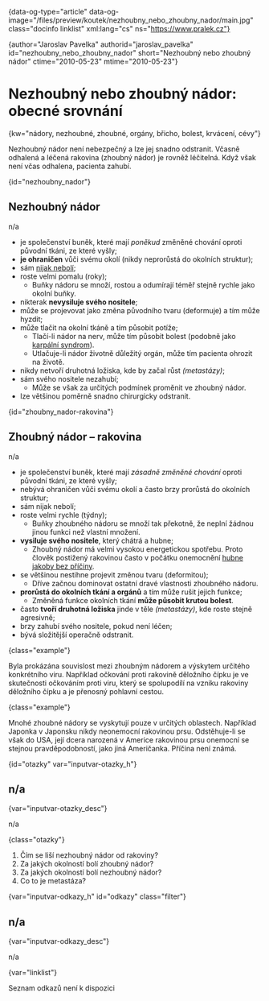
{data-og-type="article" data-og-image="/files/preview/koutek/nezhoubny\_nebo\_zhoubny_nador/main.jpg" class="docinfo linklist" xml:lang="cs" ns="https://www.pralek.cz"}

{author="Jaroslav Pavelka" authorid="jaroslav\_pavelka" id="nezhoubny\_nebo\_zhoubny\_nador" short="Nezhoubný nebo zhoubný nádor" ctime="2010-05-23" mtime="2010-05-23"}

# Nezhoubný nebo zhoubný nádor: obecné srovnání

<!-- generated attribute kw by user_udpatekw.sh on 2019-01-10, do not edit -->

{kw="nádory, nezhoubné, zhoubné, orgány, břicho, bolest, krvácení, cévy"}

Nezhoubný nádor není nebezpečný a lze jej snadno odstranit. Včasně odhalená a léčená rakovina (zhoubný nádor) je rovněž léčitelná. Když však není včas odhalena, pacienta zahubí.

{id="nezhoubny_nador"}

## Nezhoubný nádor

n/a

  * je společenství buněk, které mají _poněkud_ změněné chování oproti původní tkáni, ze které vyšly;
  * **je ohraničen** vůči svému okolí (nikdy neprorůstá do okolních struktur);
  * sám [nijak nebolí][1];
  * roste velmi pomalu (roky);
      * Buňky nádoru se množí, rostou a odumírají téměř stejně rychle jako okolní buňky.
  * nikterak **nevysiluje svého nositele**;
  * může se projevovat jako změna původního tvaru (deformuje) a tím může hyzdit;
  * může tlačit na okolní tkáně a tím působit potíže;
      * Tlačí-li nádor na nerv, může tím působit bolest (podobně jako [karpální syndrom][2]).
      * Utlačuje-li nádor životně důležitý orgán, může tím pacienta ohrozit na životě.
  * nikdy netvoří druhotná ložiska, kde by začal růst _(metastázy)_;
  * sám svého nositele nezahubí;
      * Může se však za určitých podmínek proměnit ve zhoubný nádor.
  * lze většinou poměrně snadno chirurgicky odstranit.

{id="zhoubny_nador-rakovina"}

## Zhoubný nádor – rakovina

n/a

  * je společenství buněk, které mají _zásadně změněné chování_ oproti původní tkáni, ze které vyšly;
  * nebývá ohraničen vůči svému okolí a často brzy prorůstá do okolních struktur;
  * sám nijak nebolí;
  * roste velmi rychle (týdny);
      * Buňky zhoubného nádoru se množí tak překotně, že neplní žádnou jinou funkci než vlastní množení.
  * **vysiluje svého nositele**, který chátrá a hubne;
      * Zhoubný nádor má velmi vysokou energetickou spotřebu. Proto člověk postižený rakovinou často v počátku onemocnění [hubne jakoby bez příčiny][3].
  * se většinou nestihne projevit změnou tvaru (deformitou);
      * Dříve začnou dominovat ostatní dravé vlastnosti zhoubného nádoru.
  * **prorůstá do okolních tkání a orgánů** a tím může rušit jejich funkce;
      * Změněná funkce okolních tkání **může působit krutou bolest**.
  * často **tvoří druhotná ložiska** jinde v těle _(metastázy)_, kde roste stejně agresivně;
  * brzy zahubí svého nositele, pokud není léčen;
  * bývá složitější operačně odstranit.

{class="example"}

Byla prokázána souvislost mezi zhoubným nádorem a výskytem určitého konkrétního viru. Například očkování proti rakovině děložního čípku je ve skutečnosti očkováním proti viru, který se spolupodílí na vzniku rakoviny děložního čípku a je přenosný pohlavní cestou.

{class="example"}

Mnohé zhoubné nádory se vyskytují pouze v určitých oblastech. Například Japonka v Japonsku nikdy neonemocní rakovinou prsu. Odstěhuje-li se však do USA, její dcera narozená v Americe rakovinou prsu onemocní se stejnou pravděpodobností, jako jiná Američanka. Příčina není známá.

{id="otazky" var="inputvar-otazky_h"}

## n/a

{var="inputvar-otazky_desc"}

n/a

{class="otazky"}

  1. Čím se liší nezhoubný nádor od rakoviny?
  2. Za jakých okolností bolí zhoubný nádor?
  3. Za jakých okolností bolí nezhoubný nádor?
  4. Co to je metastáza?

{var="inputvar-odkazy_h" id="odkazy" class="filter"}

## n/a

{var="inputvar-odkazy_desc"}

n/a

{var="linklist"}

Seznam odkazů není k dispozici

 [1]: rakovina_prsu
 [2]: karpalni_syndrom
 [3]: obezita_a_energie

